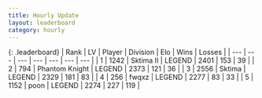 ```yaml
---
title: Hourly Update
layout: leaderboard
category: hourly
---
```


{: .leaderboard}
| Rank | LV | Player | Division | Elo | Wins | Losses |
| --- | --- | --- | --- | --- | --- | --- |
| <span data-change="0">1</span> | 1242 | <span title="ID: 402846">Sktima II</span> | LEGEND | <span data-change="0">2401</span> | <span data-change="0">153</span> | <span data-change="0">39</span> |
| <span data-change="0">2</span> | 794 | <span title="ID: 742939">Phantom Knight</span> | LEGEND | <span data-change="0">2373</span> | <span data-change="0">121</span> | <span data-change="0">36</span> |
| <span data-change="0">3</span> | 2556 | <span title="ID: 353063">Sktima</span> | LEGEND | <span data-change="0">2329</span> | <span data-change="0">181</span> | <span data-change="0">83</span> |
| <span data-change="0">4</span> | 256 | <span title="ID: 742416">fwqxz</span> | LEGEND | <span data-change="3">2277</span> | <span data-change="1">83</span> | <span data-change="0">33</span> |
| <span data-change="0">5</span> | 1152 | <span title="ID: 540690">poon</span> | LEGEND | <span data-change="0">2274</span> | <span data-change="0">227</span> | <span data-change="0">119</span> |